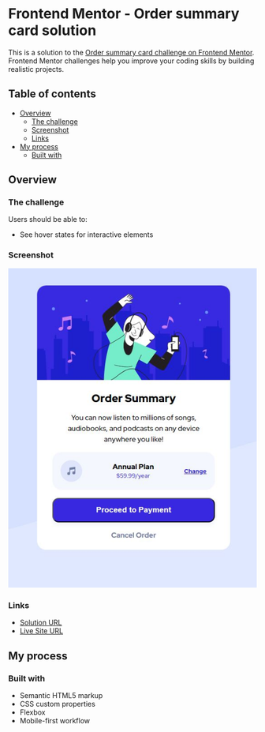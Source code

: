 # Frontend Mentor - Order summary card solution

This is a solution to the [Order summary card challenge on Frontend Mentor](https://www.frontendmentor.io/challenges/order-summary-component-QlPmajDUj). Frontend Mentor challenges help you improve your coding skills by building realistic projects. 

## Table of contents

- [Overview](#overview)
  - [The challenge](#the-challenge)
  - [Screenshot](#screenshot)
  - [Links](#links)
- [My process](#my-process)
  - [Built with](#built-with)

## Overview

### The challenge

Users should be able to:

- See hover states for interactive elements

### Screenshot

![](./screenshot.jpg)


### Links

- [Solution URL](https://github.com/mriyaz/Order-summary-card-challenge)
- [Live Site URL](https://mriyaz.github.io/Order-summary-card-challenge/)

## My process

### Built with

- Semantic HTML5 markup
- CSS custom properties
- Flexbox
- Mobile-first workflow